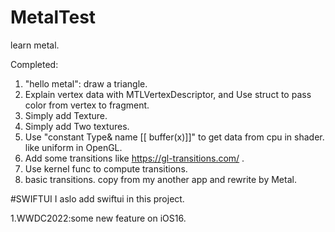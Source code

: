 # MetalTest
learn metal.

Completed:
1. "hello metal": draw a triangle.
2. Explain vertex data with MTLVertexDescriptor, and Use struct to pass color from vertex to fragment.
3. Simply add Texture. 
4. Simply add Two textures.
5. Use "constant Type& name [[ buffer(x)]]" to get data from cpu in shader. like uniform in OpenGL.
6. Add some transitions like https://gl-transitions.com/ .
7. Use kernel func to compute transitions.
8. basic transitions. copy from my another app and rewrite by Metal.  

#SWIFTUI
I aslo add swiftui in this project.

1.WWDC2022:some new feature on iOS16.
